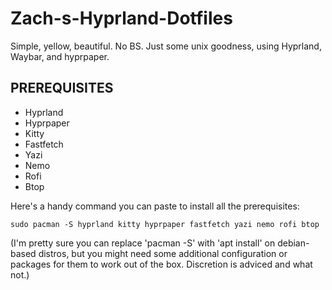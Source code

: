 # Zach-s-Hyprland-Dotfiles
Simple, yellow, beautiful. No BS. Just some unix goodness, using Hyprland, Waybar, and hyprpaper. 

## PREREQUISITES

- Hyprland
- Hyprpaper
- Kitty
- Fastfetch
- Yazi
- Nemo
- Rofi
- Btop

Here's a handy command you can paste to install all the prerequisites: 

`sudo pacman -S hyprland kitty hyprpaper fastfetch yazi nemo rofi btop`

(I'm pretty sure you can replace 'pacman -S' with 'apt install' on debian-based distros, but you might need some additional configuration or packages for them to work out of the box. Discretion is adviced and what not.)
